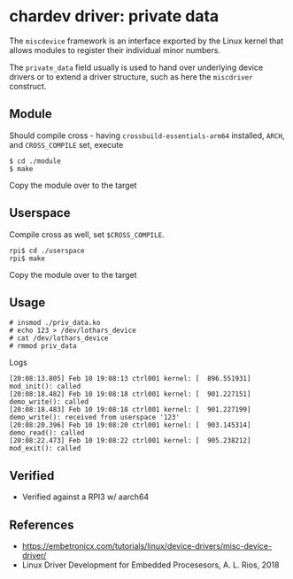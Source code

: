 # chardev driver: private data

The `miscdevice` framework is an interface exported by the Linux
kernel that allows modules to register their individual minor numbers.  

The `private_data` field usually is used to hand over underlying device drivers
or to extend a driver structure, such as here the `miscdriver` construct.  

## Module

Should compile cross - having `crossbuild-essentials-arm64` installed, `ARCH`, and `CROSS_COMPILE` set, execute  
```
$ cd ./module
$ make
```
Copy the module over to the target  

## Userspace

Compile cross as well, set ``$CROSS_COMPILE``.   
```
rpi$ cd ./userspace
rpi$ make
```
Copy the module over to the target  

## Usage

```
# insmod ./priv_data.ko
# echo 123 > /dev/lothars_device
# cat /dev/lothars_device
# rmmod priv_data
```
Logs  
```
[20:08:13.805] Feb 10 19:08:13 ctrl001 kernel: [  896.551931] mod_init(): called
[20:08:18.482] Feb 10 19:08:18 ctrl001 kernel: [  901.227151] demo_write(): called
[20:08:18.483] Feb 10 19:08:18 ctrl001 kernel: [  901.227199] demo_write(): received from userspace '123'
[20:08:20.396] Feb 10 19:08:20 ctrl001 kernel: [  903.145314] demo_read(): called
[20:08:22.473] Feb 10 19:08:22 ctrl001 kernel: [  905.238212] mod_exit(): called
```

## Verified
* Verified against a RPI3 w/ aarch64

## References
* https://embetronicx.com/tutorials/linux/device-drivers/misc-device-driver/
* Linux Driver Development for Embedded Procesesors, A. L. Rios, 2018
